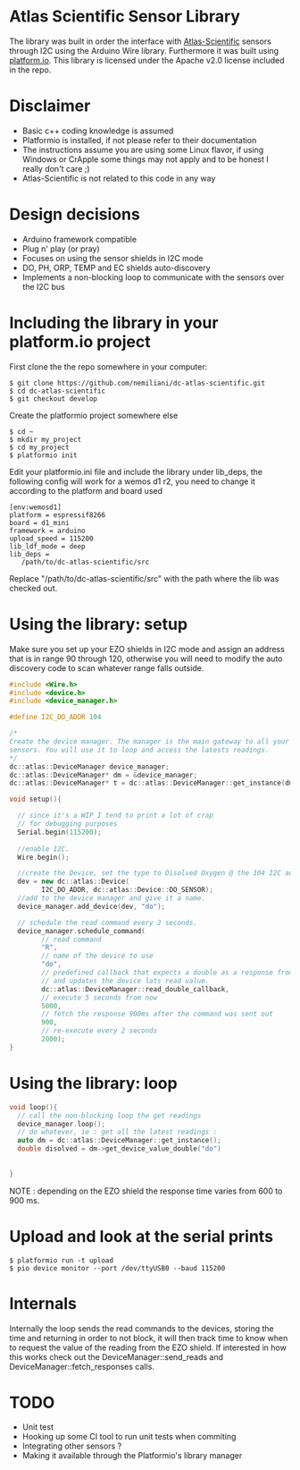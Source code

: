 # Atlas Scientific Sensor Library
The library was built in order the interface with [Atlas-Scientific](https://www.atlas-scientific.com/) sensors through I2C using the Arduino Wire library.
Furthermore it was built using [platform.io](https://platformio.org/). This library is licensed under the Apache v2.0 license included in the repo.

# Disclaimer
* Basic c++ coding knowledge is assumed
* Platformio is installed, if not please refer to their documentation
* The instructions assume you are using some Linux flavor, if using Windows or CrApple some things may not apply and to be honest I really don't care ;)
* Atlas-Scientific is not related to this code in any way

# Design decisions
* Arduino framework compatible
* Plug n' play (or pray)
* Focuses on using the sensor shields in I2C mode
* DO, PH, ORP, TEMP and EC shields auto-discovery
* Implements a non-blocking loop to communicate with the sensors over the I2C bus

# Including the library in your platform.io project

First clone the the repo somewhere in your computer:

```
$ git clone https://github.com/nemiliani/dc-atlas-scientific.git
$ cd dc-atlas-scientific
$ git checkout develop
```

Create the platformio project somewhere else
```
$ cd ~
$ mkdir my_project
$ cd my_project
$ platformio init
```

Edit your platformio.ini file and include the library under lib_deps, the following config will work for a wemos d1 r2, you need to change it according to the platform and board used

```
[env:wemosd1]
platform = espressif8266
board = d1_mini
framework = arduino
upload_speed = 115200
lib_ldf_mode = deep
lib_deps =
   /path/to/dc-atlas-scientific/src
```
Replace "/path/to/dc-atlas-scientific/src" with the path where the lib was checked out.


# Using the library: setup
Make sure you set up your EZO shields in I2C mode and assign an address that is in range 90 through 120, otherwise you will need to modify the auto discovery code to scan whatever range falls outside.

```c++
#include <Wire.h>
#include <device.h>
#include <device_manager.h>

#define I2C_DO_ADDR 104

/*
Create the device manager. The manager is the main gateway to all your 
sensors. You will use it to loop and access the latests readings.
*/
dc::atlas::DeviceManager device_manager;
dc::atlas::DeviceManager* dm = &device_manager;
dc::atlas::DeviceManager* t = dc::atlas::DeviceManager::get_instance(dm);

void setup(){

  // since it's a WIP I tend to print a lot of crap
  // for debugging purposes
  Serial.begin(115200);
  
  //enable I2C.
  Wire.begin();

  //create the Device, set the type to Disolved Oxygen @ the 104 I2C addr.
  dev = new dc::atlas::Device(
        I2C_DO_ADDR, dc::atlas::Device::DO_SENSOR);
  //add to the device manager and give it a name.
  device_manager.add_device(dev, "do");

  // schedule the read command every 2 seconds.
  device_manager.schedule_command(
        // read command
        "R", 
        // name of the device to use
        "do", 
        // predefined callback that expects a double as a response from the device
        // and updates the device lats read value.
        dc::atlas::DeviceManager::read_double_callback, 
        // execute 5 seconds from now
        5000,
        // fetch the response 900ms after the command was sent out
        900,
        // re-execute every 2 seconds
        2000);
}
```

# Using the library: loop


```c++
void loop(){
  // call the non-blocking loop the get readings
  device_manager.loop();  
  // do whatever, ie : get all the latest readings :
  auto dm = dc::atlas::DeviceManager::get_instance();
  double disolved = dm->get_device_value_double("do")
  
  
} 
```
NOTE : depending on the EZO shield the response time varies from 600 to 900 ms. 

# Upload and look at the serial prints

```
$ platformio run -t upload
$ pio device monitor --port /dev/ttyUSB0 --baud 115200
```

# Internals

Internally the loop sends the read commands to the devices, storing the time and returning in order to not block, it will then track time to know when to request the value of the reading from the EZO shield. If interested in how this works check out the DeviceManager::send_reads and DeviceManager::fetch_responses calls.

# TODO

* Unit test
* Hooking up some CI tool to run unit tests when commiting
* Integrating other sensors ?
* Making it available through the Platformio's library manager